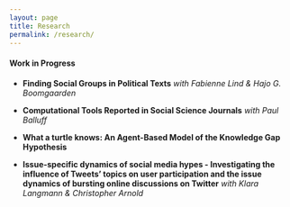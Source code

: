 ```yaml
---
layout: page
title: Research
permalink: /research/
---
```


#### Work in Progress
+ **Finding Social Groups in Political Texts** _with Fabienne Lind & Hajo G. Boomgaarden_

+ **Computational Tools Reported in Social Science Journals** _with Paul Balluff_
  
+ **What a turtle knows: An Agent-Based Model of the Knowledge Gap Hypothesis**
  
+ **Issue-specific dynamics of social media hypes - Investigating the influence of Tweets’ topics on user participation and the issue dynamics of bursting online discussions on Twitter** _with Klara Langmann & Christopher Arnold_